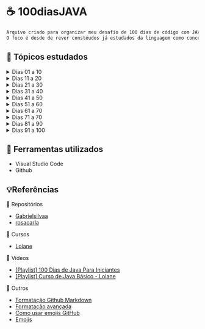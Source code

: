# ☕ 100diasJAVA

```diff
Arquivo criado para organizar meu desafio de 100 dias de código com JAVA, sendo iniciado em 20 de outubro de 2023.
O foco é desde de rever constéudos já estudados da linguagem como conceitos e códigos básicos, como aprimorar o conhecimento de conceitos intermediários e aprender novos conceitos que ainda desconheço da linguagem.
```

## 📌 Tópicos estudados

<details>

<summary>Dias 01 a 10</summary>

###### Dia 01 

- Planejamento dos estudos gerais e, especificações dos dias 01 a 10.
- Reorganização do repositório.
- Revisão das aulas de 01 a 04 do curso da [Loiane](https://loiane.training/curso/java-basico) sobre conceitos e instalação do framework.


###### Dia 02
- Revisão da aula de 05 do curso da [Loiane](https://loiane.training/curso/java-basico).

###### Dia 03
- Revisão da aula de 06 do curso da [Loiane](https://loiane.training/curso/java-basico)
- Alteração do repositório e alteração do nome pra colocar todo o conteúdo no mesmo repositório.

###### Dia 04

###### Dia 05

###### Dia 06

###### Dia 07

###### Dia 08

###### Dia 09

###### Dia 10

🏆 Resumo dos dias 01 a 10: 
</details>

<details>

<summary>Dias 11 a 20</summary>

11.
12.
13.
14.
15.
16.
17.
18.
19.
20.
🏆 Resumo dos dias 11 a 20: 
</details>
<details>

<summary>Dias 21 a 30</summary>

20.
21.
22.
23.
24.
25.
26.
27.
28.
29.
30.
🏆 Resumo dos dias 21 a 30: 
</details>
<details>

<summary>Dias 31 a 40</summary>

31.
32.
33.
34.
35.
36.
37.
38.
39.
40.
🏆 Resumo dos dias 31 a 40: 
</details>
<details>

<summary>Dias 41 a 50</summary>

41.
42.
43.
44.
45.
46.
47.
48.
49.
40.
🏆 Resumo dos dias 41 a 50: 
</details>
<details>

<summary>Dias 51 a 60</summary>

51.
52.
53.
54.
55.
56.
57.
58.
59.
60.
🏆 Resumo dos dias 51 a 60: 
</details>
<details>

<summary>Dias 61 a 70</summary>

61.
62.
63.
64.
65.
66.
67.
68.
69.
70.
🏆 Resumo dos dias 61 a 70: 
</details>
<details>

<summary>Dias 71 a 70</summary>

71.
72.
73.
74.
75.
76.
77.
78.
79.
80.
🏆 Resumo dos dias 71 a 80: 
</details>
<details>

<summary>Dias 81 a 90</summary>

81.
82.
83.
84.
85.
86.
87.
88.
89.
90.
🏆 Resumo dos dias 81 a 90: 
</details>
<details>

<summary>Dias 91 a 100</summary>

91.
92.
93.
94.
95.
96.
97.
98.
99.
100.
🏆 Resumo dos dias 91 a 100: 
</details>

## 🎯 Ferramentas utilizados
- Visual Studio Code
- Github

## 💡Referências

📂 Repositórios

- [Gabrielsilvaa](https://github.com/Gabrielsilvaa/100-Dias-de-Java-para-iniciantes-)
- [rosacarla](https://github.com/rosacarla/100-days-of-code-challenge-Java)

📄 Cursos
- [Loiane](https://loiane.training)


🎥 Vídeos
- [[Playlist] 100 Dias de Java Para Iniciantes](https://www.youtube.com/playlist?list=PL2e_bCYJql2cn0S-fXTBoOMeP_ymSwDDD)
- [[Playlist] Curso de Java Básico - Loiane](https://www.youtube.com/playlist?list=PLGxZ4Rq3BOBq0KXHsp5J3PxyFaBIXVs3r)

📍 Outros
- [Formatação Github Markdown](https://docs.github.com/pt/get-started/writing-on-github/getting-started-with-writing-and-formatting-on-github/basic-writing-and-formatting-syntax#further-reading)
- [Formatação avançada](https://docs.github.com/pt/get-started/writing-on-github/working-with-advanced-formatting)
- [Como usar emojis GitHub](https://github.com/StylishThemes/GitHub-Custom-Emojis)
- [Emojis](https://gist.github.com/rxaviers/7360908)

